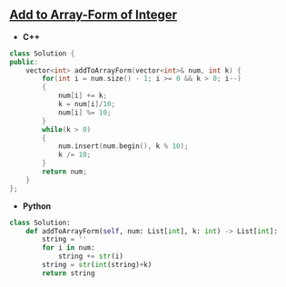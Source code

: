 ## [Add to Array-Form of Integer](https://leetcode.com/problems/add-to-array-form-of-integer/)

* **C++**
```cpp
class Solution {
public:
    vector<int> addToArrayForm(vector<int>& num, int k) {
        for(int i = num.size() - 1; i >= 0 && k > 0; i--)
        {
            num[i] += k;
            k = num[i]/10;
            num[i] %= 10;
        }
        while(k > 0)
        {
            num.insert(num.begin(), k % 10);
            k /= 10;
        }
        return num;
    }
};
```

* **Python**
```py
class Solution:
    def addToArrayForm(self, num: List[int], k: int) -> List[int]:
        string = ''
        for i in num:
            string += str(i)
        string = str(int(string)+k)
        return string
```
